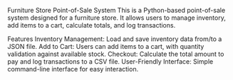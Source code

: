 Furniture Store Point-of-Sale System
This is a Python-based point-of-sale system designed for a furniture store. It allows users to manage inventory, add items to a cart, calculate totals, and log transactions.

Features
Inventory Management: Load and save inventory data from/to a JSON file.
Add to Cart: Users can add items to a cart, with quantity validation against available stock.
Checkout: Calculate the total amount to pay and log transactions to a CSV file.
User-Friendly Interface: Simple command-line interface for easy interaction.
